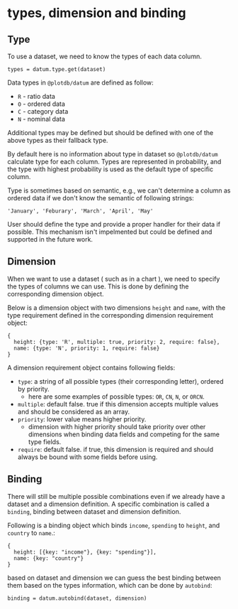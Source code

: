 # types, dimension and binding

## Type

To use a dataset, we need to know the types of each data column. 

    types = datum.type.get(dataset)

Data types in `@plotdb/datum` are defined as follow:

 - `R` - ratio data
 - `O` - ordered data
 - `C` - category data
 - `N` - nominal data

Additional types may be defined but should be defined with one of the above types as their fallback type. 

By default here is no information about type in dataset so `@plotdb/datum` calculate type for each column. Types are represented in probability, and the type with highest probability is used as the default type of specific column.

Type is sometimes based on semantic, e.g., we can't determine a column as ordered data if we don't know the semantic of following strings:

    'January', 'Feburary', 'March', 'April', 'May'

User should define the type and provide a proper handler for their data if possible. This mechanism isn't impelmented but could be defined and supported in the future work.


## Dimension

When we want to use a dataset ( such as in a chart ), we need to specify the types of columns we can use. This is done by defining the corresponding dimension object.

Below is a dimension object with two dimensions `height` and `name`, with the type requirement defined in the corresponding dimension requirement object:

    {
      height: {type: 'R', multiple: true, priority: 2, require: false},
      name: {type: 'N', priority: 1, require: false}
    }

A dimension requirement object contains following fields:

 - `type`: a string of all possible types (their corresponding letter), ordered by priority.
   - here are some examples of possible types: `OR`, `CN`, `N`, or `ORCN`.
 - `multiple`: default false. true if this dimension accepts multiple values and should be considered as an array.
 - `priority`: lower value means higher priority.
   - dimension with higher priority should take priority over other dimensions when binding data fields and competing for the same type fields.
 - `require`: default false. if true, this dimension is required and should always be bound with some fields before using.



## Binding

There will still be multiple possible combinations even if we already have a dataset and a dimension definition. A specific combination is called a `binding`, binding between dataset and dimension definition.

Following is a binding object which binds `income`, `spending` to `height`, and `country` to `name`.:

    {
      height: [{key: "income"}, {key: "spending"}],
      name: {key: "country"}
    }

based on dataset and dimension we can guess the best binding between them based on the types information, which can be done by `autobind`:

    binding = datum.autobind(dataset, dimension)
